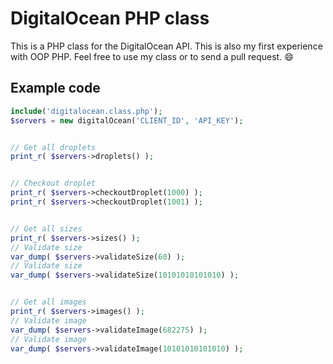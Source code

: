 DigitalOcean PHP class
============
This is a PHP class for the DigitalOcean API. This is also my first experience with OOP PHP. Feel free to use my class or to send a pull request. :smile:

Example code
-------
```php
include('digitalocean.class.php');
$servers = new digitalOcean('CLIENT_ID', 'API_KEY');


// Get all droplets
print_r( $servers->droplets() );


// Checkout droplet
print_r( $servers->checkoutDroplet(1000) );
print_r( $servers->checkoutDroplet(1001) );


// Get all sizes
print_r( $servers->sizes() );
// Validate size
var_dump( $servers->validateSize(60) );
// Validate size
var_dump( $servers->validateSize(10101010101010) );


// Get all images
print_r( $servers->images() );
// Validate image
var_dump( $servers->validateImage(682275) );
// Validate image
var_dump( $servers->validateImage(10101010101010) );
```